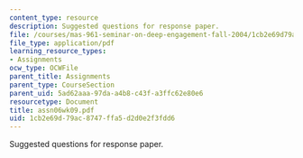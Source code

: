 ```yaml
---
content_type: resource
description: Suggested questions for response paper.
file: /courses/mas-961-seminar-on-deep-engagement-fall-2004/1cb2e69d79ac8747ffa5d2d0e2f3fdd6_assn06wk09.pdf
file_type: application/pdf
learning_resource_types:
- Assignments
ocw_type: OCWFile
parent_title: Assignments
parent_type: CourseSection
parent_uid: 5ad62aaa-97da-a4b8-c43f-a3ffc62e80e6
resourcetype: Document
title: assn06wk09.pdf
uid: 1cb2e69d-79ac-8747-ffa5-d2d0e2f3fdd6
---
```

Suggested questions for response paper.

